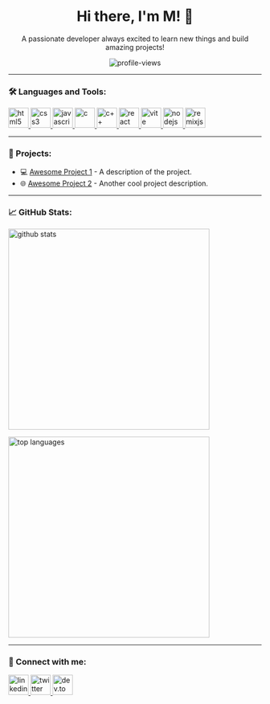 <h1 align="center">Hi there, I'm M! 👋</h1>

<p align="center">
  A passionate developer always excited to learn new things and build amazing projects!
</p>

<p align="center">
  <img src="https://komarev.com/ghpvc/?username=yourusername&label=Profile%20views&color=0e75b6&style=flat" alt="profile-views" />
</p>

---

### 🛠️ Languages and Tools:

<p align="left">
  <a href="https://developer.mozilla.org/en-US/docs/Web/HTML" target="_blank">
    <img src="https://img.icons8.com/color/48/000000/html-5.png" alt="html5" width="40" height="40"/>
  </a>
  <a href="https://developer.mozilla.org/en-US/docs/Web/CSS" target="_blank">
    <img src="https://img.icons8.com/color/48/000000/css3.png" alt="css3" width="40" height="40"/>
  </a>
  <a href="https://developer.mozilla.org/en-US/docs/Web/JavaScript" target="_blank">
    <img src="https://img.icons8.com/color/48/000000/javascript.png" alt="javascript" width="40" height="40"/>
  </a>
  <a href="https://www.cprogramming.com/" target="_blank">
    <img src="https://img.icons8.com/color/48/000000/c-programming.png" alt="c" width="40" height="40"/>
  </a>
  <a href="https://isocpp.org/" target="_blank">
    <img src="https://img.icons8.com/color/48/000000/c-plus-plus-logo.png" alt="c++" width="40" height="40"/>
  </a>
  <a href="https://reactjs.org/" target="_blank">
    <img src="https://img.icons8.com/color/48/000000/react-native.png" alt="react" width="40" height="40"/>
  </a>
  <a href="https://vitejs.dev/" target="_blank">
    <img src="https://img.icons8.com/color/48/000000/vite.png" alt="vite" width="40" height="40"/>
  </a>
  <a href="https://nodejs.org/" target="_blank">
    <img src="https://img.icons8.com/color/48/000000/nodejs.png" alt="nodejs" width="40" height="40"/>
  </a>
  <a href="https://remix.run/" target="_blank">
    <img src="https://img.icons8.com/ios/50/000000/remix.png" alt="remixjs" width="40" height="40"/>
  </a>
</p>

---

### 🚀 Projects:

- 💻 [Awesome Project 1](https://github.com/yourusername/awesome-project-1) - A description of the project.
- 🌐 [Awesome Project 2](https://github.com/yourusername/awesome-project-2) - Another cool project description.

---

### 📈 GitHub Stats:

<p align="left">
  <img src="https://github-readme-stats.vercel.app/api?username=yourusername&show_icons=true&theme=radical" alt="github stats" width="400"/>
</p>

<p align="left">
  <img src="https://github-readme-stats.vercel.app/api/top-langs/?username=yourusername&layout=compact&theme=radical" alt="top languages" width="400"/>
</p>

---

### 🌟 Connect with me:

<p align="left">
  <a href="https://www.linkedin.com/in/yourprofile/" target="_blank">
    <img src="https://img.icons8.com/color/48/000000/linkedin.png" alt="linkedin" width="40" height="40"/>
  </a>
  <a href="https://twitter.com/yourprofile" target="_blank">
    <img src="https://img.icons8.com/color/48/000000/twitter.png" alt="twitter" width="40" height="40"/>
  </a>
  <a href="https://dev.to/yourprofile" target="_blank">
    <img src="https://img.icons8.com/windows/50/000000/dev.png" alt="dev.to" width="40" height="40"/>
  </a>
</p>
